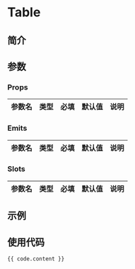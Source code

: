 <script setup>
    import CqfeTable from '../components/CqfeTable.vue'
    import code from '../componentsCode/CqfeTable.js'
</script>

# Table

## 简介

## 参数

### Props

| 参数名 | 类型 | 必填 | 默认值 | 说明 |
| ------ | ---- | ---- | ------ | ---- |

### Emits

| 参数名 | 类型 | 必填 | 默认值 | 说明 |
| ------ | ---- | ---- | ------ | ---- |

### Slots

| 参数名 | 类型 | 必填 | 默认值 | 说明 |
| ------ | ---- | ---- | ------ | ---- |

## 示例

<cqfe-table></cqfe-table>

## 使用代码

```js-vue
{{ code.content }}
```
